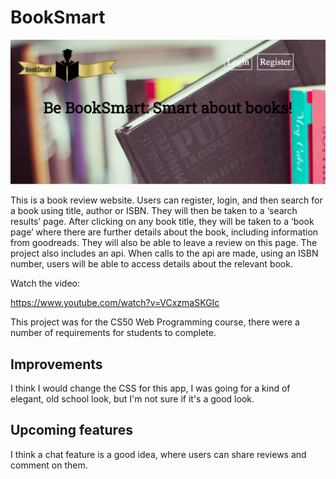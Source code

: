 # BookSmart

![project image](https://github.com/GK230/BookSmart/blob/master/Screen%20Shot%202020-07-25%20at%2014.13.06.png)

This is a book review website. Users can register, login, and then search for a book using title, author or ISBN. They will then be taken to a ‘search results’ page. After clicking on any book title, they will be taken to a ‘book page’ where there are further details about the book, including information from goodreads. They will also be able to leave a review on this page. The project also includes an api. When calls to the api are made, using an ISBN number, users will be able to access details about the relevant book.

Watch the video:

https://www.youtube.com/watch?v=VCxzmaSKGIc

This project was for the CS50 Web Programming course, there were a number of requirements for students to complete.

## Improvements
I think I would change the CSS for this app, I was going for a kind of elegant, old school look, but I'm not sure if it's a good look.

## Upcoming features
I think a chat feature is a good idea, where users can share reviews and comment on them.



